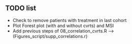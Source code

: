 ## TODO list
* Check to remove patients with treatment in last cohort
* Plot Forest plot (with and without cvrts) and MSI
* Add previous steps of 08_correlation_cvrts.R --> (Figures_script/supp_correlations.r)